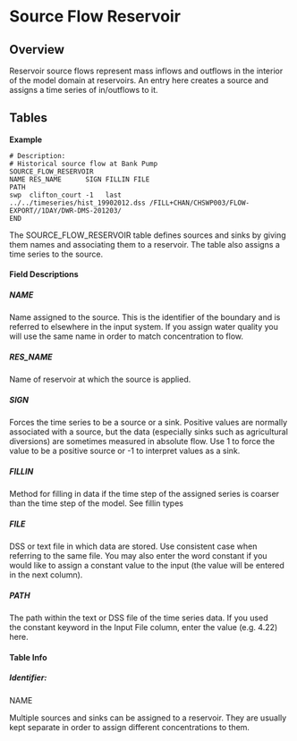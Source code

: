 # Source Flow Reservoir

## Overview

Reservoir source flows represent mass inflows and outflows in the
interior  of the model domain at reservoirs. An entry here creates a
source and assigns a time series of in/outflows to it.

## Tables

<div class="code panel pdl" style="border-width: 1px;">

<div class="codeHeader panelHeader pdl"
style="border-bottom-width: 1px;">

**Example**

</div>

<div class="codeContent panelContent pdl">

``` text
# Description:
# Historical source flow at Bank Pump
SOURCE_FLOW_RESERVOIR
NAME RES_NAME      SIGN FILLIN FILE                               PATH  
swp  clifton_court -1   last   ../../timeseries/hist_19902012.dss /FILL+CHAN/CHSWP003/FLOW-EXPORT//1DAY/DWR-DMS-201203/    
END
```

</div>

</div>

  

The SOURCE_FLOW_RESERVOIR table defines sources and sinks by giving them
names and associating them to a reservoir. The table also assigns a time
series to the source.

#### Field Descriptions

##### NAME

Name assigned to the source. This is the identifier of the boundary and
is referred to elsewhere in the input system. If you assign water
quality you will use the same name in order to match concentration to
flow.

##### RES_NAME

Name of reservoir at which the source is applied.

##### SIGN

Forces the time series to be a source or a sink. Positive values are
normally associated with a source, but the data (especially sinks such
as agricultural diversions) are sometimes measured in absolute flow. Use
1 to force the value to be a positive source or -1 to interpret values
as a sink.

##### FILLIN

Method for filling in data if the time step of the assigned series is
coarser than the time step of the model. See fillin types

##### FILE

DSS or text file in which data are stored. Use consistent case when
referring to the same file. You may also enter the word constant if you
would like to assign a constant value to the input (the value will be
entered in the next column).

##### PATH

The path within the text or DSS file of the time series data. If you
used the constant keyword in the Input File column, enter the value
(e.g. 4.22) here.

#### Table Info

##### Identifier:

NAME

<div>

<div>

Multiple sources and sinks can be assigned to a reservoir. They are
usually kept separate in order to assign different concentrations to
them.

</div>

</div>

<div style="page-break-before:always;">

</div>

  
